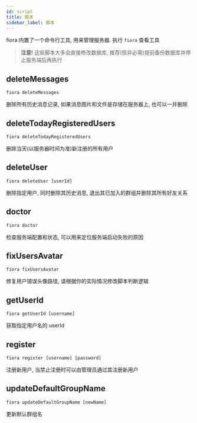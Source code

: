 ```yaml
---
id: script
title: 脚本
sidebar_label: 脚本
---
```


fiora 内置了一个命令行工具, 用来管理服务器. 执行 `fiora` 查看工具

> **注意!**  这些脚本大多会直接修改数据库, 推荐(但非必需)提前备份数据库并停止服务端后再执行

## deleteMessages

`fiora deleteMessages`

删除所有历史消息记录, 如果消息图片和文件是存储在服务器上, 也可以一并删除

## deleteTodayRegisteredUsers

`fiora deleteTodayRegisteredUsers`

删除当天(以服务器时间为准)新注册的所有用户

## deleteUser

`fiora deleteUser [userId]`

删除指定用户, 同时删除其历史消息, 退出其已加入的群组并删除其所有好友关系

## doctor

`fiora doctor`

检查服务端配置和状态, 可以用来定位服务端启动失败的原因

## fixUsersAvatar

`fiora fixUsersAvatar`

修复用户错误头像路径, 请根据你的实际情况修改脚本判断逻辑

## getUserId

`fiora getUserId [username]`

获取指定用户名的 userId

## register

`fiora register [username] [password]`

注册新用户, 当禁止注册时可以由管理员通过其注册新用户

## updateDefaultGroupName

`fiora updateDefaultGroupName [newName]`

更新默认群组名